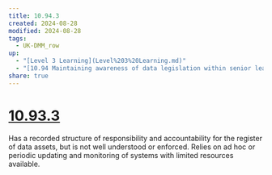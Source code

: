 ```yaml
---
title: 10.94.3
created: 2024-08-28
modified: 2024-08-28
tags:
  - UK-DMM_row
up:
  - "[Level 3 Learning](Level%203%20Learning.md)"
  - "[10.94 Maintaining awareness of data legislation within senior leadership](10.94%20Maintaining%20awareness%20of%20data%20legislation%20within%20senior%20leadership.md)"
share: true
---
```

# [10.93.3](./10.93.3.md)
Has a recorded structure of responsibility and accountability for the register of data assets, but is not well understood or enforced. Relies on ad hoc or periodic updating and monitoring of systems with limited resources available.